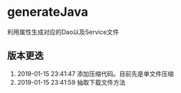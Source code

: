 # generateJava
利用属性生成对应的Dao以及Service文件

## 版本更迭
1. 2019-01-15 23:41:47 添加压缩代码。目前先是单文件压缩
2. 2019-01-15 23:41:59 抽取下载文件方法